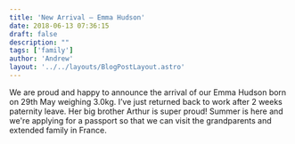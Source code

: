 ```yaml
---
title: 'New Arrival – Emma Hudson'
date: 2018-06-13 07:36:15
draft: false
description: ""
tags: ['family']
author: 'Andrew'
layout: '../../layouts/BlogPostLayout.astro'
---
```


We are proud and happy to announce the arrival of our Emma Hudson born on 29th May weighing 3.0kg. I’ve just returned back to work after 2 weeks paternity leave. Her big brother Arthur is super proud! Summer is here and we're applying for a passport so that we can visit the grandparents and extended family in France.
